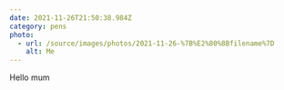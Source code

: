 ```yaml
---
date: 2021-11-26T21:50:38.984Z
category: pens
photo:
  - url: /source/images/photos/2021-11-26-%7B%E2%80%8Bfilename%7D
    alt: Me
---
```

Hello mum
